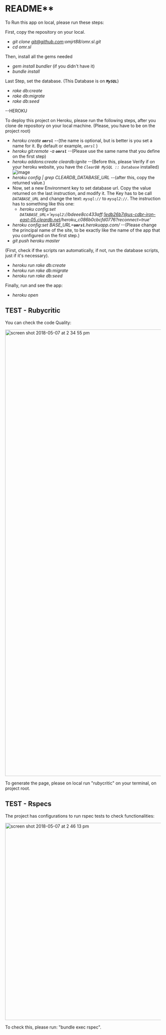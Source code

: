 # README**

To Run this app on local, please run these steps:

First, copy the repository on your local.
* _git clone git@github.com:omjrt88/omr.sl.git_
* _cd omr.sl_

Then, install all the gems needed
* _gem install bundler_  (if you didn't have it)
* _bundle install_

Last Step, set the database. (This Database is on **_`MySQL`_**)
* _rake db:create_
* _rake db:migrate_
* _rake db:seed_


--HEROKU

To deploy this project on Heroku, please run the following steps, after you clone de repository on your local machine. (Please, you have to be on the project root)
* _heroku create **`omrsl`**_  --(the name is optional, but is better is you set a name for it. By default or example, _`omrsl`_ )
* _heroku git:remote -a **`omrsl`**_  --(Please use the same name that you define on the first step)
* _heroku addons:create cleardb:ignite_ --(Before this, please Verify if on your heroku website, you have the _`ClearDB MySQL :: Database`_ installed)
![image](https://user-images.githubusercontent.com/6087761/30226031-d4592282-9491-11e7-99e6-cc5f04680bc3.png)
* _heroku config | grep CLEARDB_DATABASE_URL_ --(after this, copy the returned value.)
* Now, set a new Environment key to set database url. Copy the value returned on the last instruction, and modify it. The Key has to be call _`DATABASE_URL`_ and change the text: _`mysql://`_ to _`mysql2://`_.
  The instruction has to something like this one:
  * _heroku config:set `DATABASE_URL`='`mysql2`://bdeee8cc433aff:1edb26b7@us-cdbr-iron-east-05.cleardb.net/heroku_c086b0cbcfd0776?reconnect=true'_
* _heroku config:set BASE_URL=**`omrsl`**.herokuapp.com/_  --(Please change the principal name of the site, to be exactly like the name of the app that you configured on the first step.)
* _git push heroku master_

(First, check if the scripts ran automatically, if not, run the database scripts, just if it's necessary).
* _heroku run rake db:create_
* _heroku run rake db:migrate_
* _heroku run rake db:seed_

Finally, run and see the app:
* _heroku open_


## TEST - Rubycritic

You can check the code Quality:

<img width="1440" alt="screen shot 2018-05-07 at 2 34 55 pm" src="https://user-images.githubusercontent.com/6087761/39724008-bf37073a-5204-11e8-81ab-53cf8a63fcb5.png">

To generate the page, please on local run "rubycritic" on your terminal, on project root.

## TEST - Rspecs

The project has configurations to run rspec tests to check functionalities:

<img width="636" alt="screen shot 2018-05-07 at 2 46 13 pm" src="https://user-images.githubusercontent.com/6087761/39724278-90167886-5205-11e8-9c46-ef3e1111e9f6.png">

To check this, please run: "bundle exec rspec".